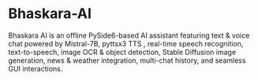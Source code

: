# Bhaskara-AI
Bhaskara AI is an offline PySide6-based AI assistant featuring text &amp; voice chat powered by Mistral-7B, pyttsx3 TTS , real-time speech recognition, text-to-speech, image OCR &amp; object detection, Stable Diffusion image generation, news &amp; weather integration, multi-chat history, and seamless GUI interactions.
